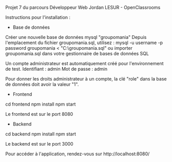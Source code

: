 Projet 7 du parcours Développeur Web
Jordan LESUR - OpenClassrooms

Instructions pour l'installation :

- Base de données

Créer une nouvelle base de données mysql "groupomania"
Depuis l'emplacement du fichier groupomania.sql, utilisez :
mysql -u username -p password groupomania < "C:\groupomania.sql"
ou importer groupomania.sql dans votre gestionnaire de bases de données SQL

Un compte administrateur est automatiquement créé pour l'environnement de test.
Identifiant : admin
Mot de passe : admin

Pour donner les droits administrateur à un compte, la clé "role" dans la base de données doit avoir la valeur "1".

- Frontend

cd frontend
npm install
npm start

Le frontend est sur le port 8080

- Backend

cd backend
npm install
npm start

Le backend est sur le port 3000


Pour accéder à l'application, rendez-vous sur http://localhost:8080/
